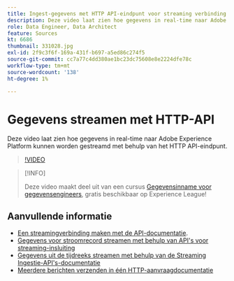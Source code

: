 ```yaml
---
title: Ingest-gegevens met HTTP API-eindpunt voor streaming verbinding
description: Deze video laat zien hoe gegevens in real-time naar Adobe Experience Platform kunnen worden gestreamd met behulp van het HTTP API-eindpunt.
role: Data Engineer, Data Architect
feature: Sources
kt: 6686
thumbnail: 331028.jpg
exl-id: 2f9c3f6f-169a-431f-b697-a5ed86c274f5
source-git-commit: cc7a77c4dd380ae1bc23dc75608e8e2224dfe78c
workflow-type: tm+mt
source-wordcount: '138'
ht-degree: 1%

---
```


# Gegevens streamen met HTTP-API

Deze video laat zien hoe gegevens in real-time naar Adobe Experience Platform kunnen worden gestreamd met behulp van het HTTP API-eindpunt.

>[!VIDEO](https://video.tv.adobe.com/v/331028?quality=12&learn=on)

>[!INFO]
>
> Deze video maakt deel uit van een cursus [Gegevensinname voor gegevensengineers](https://experienceleague.adobe.com/?recommended=ExperiencePlatform-D-1-2020.1.dataingestion), gratis beschikbaar op Experience League!

## Aanvullende informatie

* [Een streamingverbinding maken met de API-documentatie](https://experienceleague.adobe.com/docs/experience-platform/sources/api-tutorials/create/streaming/http.html).
* [Gegevens voor stroomrecord streamen met behulp van API&#39;s voor streaming-insluiting](https://experienceleague.adobe.com/docs/experience-platform/ingestion/tutorials/streaming-record-data.html)
* [Gegevens uit de tijdreeks streamen met behulp van de Streaming Ingestie-API&#39;s-documentatie](https://experienceleague.adobe.com/docs/experience-platform/ingestion/tutorials/streaming-time-series-data.html)
* [Meerdere berichten verzenden in één HTTP-aanvraagdocumentatie](https://experienceleague.adobe.com/docs/experience-platform/ingestion/tutorials/streaming-multiple-messages.html)